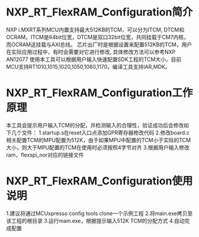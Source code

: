 # NXP_RT_FlexRAM_Configuration简介
NXP i.MXRT系列MCU内置支持最大512KB的TCM，可以分为ITCM, DTCM和OCRAM。ITCM是64bit位宽，DTCM是双口32bit位宽，共同挂载于CM7内核，而OCRAM这挂载与AXI总线。
芯片出厂时是根据设置来配置512KB的TCM，用户在实际应用过程中，有时会需要对它进行修改, 具体修改方法可以参考NXP AN12077
使用本工具可以根据用户输入快速配置SDK工程的TCM大小，目前MCU支持RT1010,1015,1020,1050,1060,1170，编译工具支持IAR,MDK。
# NXP_RT_FlexRAM_Configuration工作原理
本工具会提示用户输入TCM的分配，并检测输入的合理性，验证成功后会修改如下几个文件：
1.startup.s在reset入口点添加GPR寄存器修改代码
2.修改board.c相关配置TCM的MPU配置为512K，由于如果MPU中配置的TCM小于实际的TCM大小，则大于MPU配置的TCM在使用时必须按照4字节对齐
3.根据用户输入修改ram，flexspi_nor对应的链接文件
# NXP_RT_FlexRAM_Configuration使用说明
1.建议将通过MCUxpresso config tools clone一个示例工程
2.将main.exe拷贝至该工程的根目录
3.运行main.exe，根据提示输入512K TCM的分配方式
4.自动完成配置
